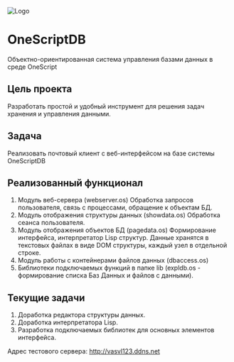 ![Logo](https://github.com/vasvl123/OneScriptDB/blob/master/resource/osdb.png "OneScriptDB")

# OneScriptDB
Объектно-ориентированная система управления базами данных в среде OneScript

## Цель проекта
Разработать простой и удобный инструмент для решения задач хранения и управления данными.

## Задача
Реализовать почтовый клиент с веб-интерфейсом на базе системы OneScriptDB

## Реализованный функционал
1. Модуль веб-сервера (webserver.os) Обработка запросов пользователя, связь с процессами, обращение к объектам БД.
2. Модуль отображения структуры данных (showdata.os) Обработка сеанса пользователя.
3. Модуль отображения объектов БД (pagedata.os) Формирование интерфейса, интерпретатор Lisp структур. Данные хранятся в текстовых файлах в виде DOM структуры, каждый узел в отдельной строке.
4. Модуль работы с контейнерами файлов данных (dbaccess.os)
5. Библиотеки подключаемых функций в папке lib (expldb.os - формирование списка Баз Данных и файлов с данными).

## Текущие задачи
1. Доработка редактора структуры данных.
2. Доработка интерпретатора Lisp.
3. Разработка подключаемых библиотек для основных элементов интерфейса.

Адрес тестового сервера: http://vasvl123.ddns.net
